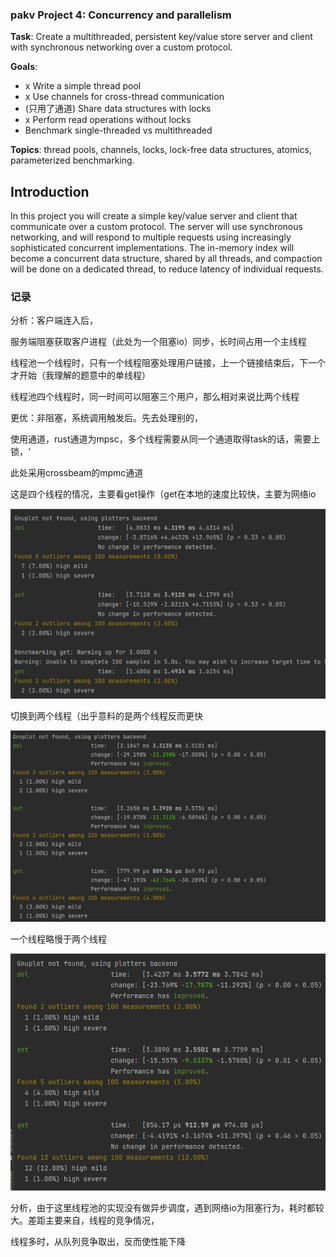 ### pakv Project 4: Concurrency and parallelism

**Task**: Create a multithreaded, persistent key/value store server and client
with synchronous networking over a custom protocol.

**Goals**:

- x Write a simple thread pool
- x Use channels for cross-thread communication
- (只用了通道) Share data structures with locks
- x Perform read operations without locks
- Benchmark single-threaded vs multithreaded

**Topics**: thread pools, channels, locks, lock-free data structures,
  atomics, parameterized benchmarking.

## Introduction

In this project you will create a simple key/value server and client that
communicate over a custom protocol. The server will use synchronous networking,
and will respond to multiple requests using increasingly sophisticated
concurrent implementations. The in-memory index will become a concurrent
data structure, shared by all threads, and compaction will be done on a
dedicated thread, to reduce latency of individual requests.

### 记录

分析：客户端连入后，

服务端阻塞获取客户进程（此处为一个阻塞io）同步，长时间占用一个主线程

​	线程池一个线程时，只有一个线程阻塞处理用户链接，上一个链接结束后，下一个才开始（我理解的题意中的单线程）

​	线程池四个线程时，同一时间可以阻塞三个用户，那么相对来说比两个线程

更优：非阻塞，系统调用触发后。先去处理别的，

使用通道，rust通道为mpsc，多个线程需要从同一个通道取得task的话，需要上锁，‘

  此处采用crossbeam的mpmc通道



这是四个线程的情况，主要看get操作（get在本地的速度比较快，主要为网络io

![image-20220801223628978](./bench_4thread.png)

切换到两个线程（出乎意料的是两个线程反而更快

![image-20220801223938226](bench_2thread.png)

一个线程略慢于两个线程

![image-20220801225043495](./bench_1thread.png)

分析，由于这里线程池的实现没有做异步调度，遇到网络io为阻塞行为，耗时都较大。差距主要来自，线程的竞争情况，

  线程多时，从队列竞争取出，反而使性能下降